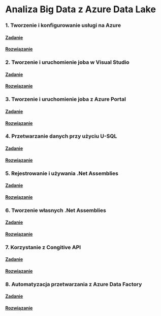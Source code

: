 # Analiza Big Data z Azure Data Lake 

### 1. Tworzenie i konfigurowanie usługi na Azure 

#### [Zadanie](./Docs/Task1.md)

#### [Rozwiązanie](./Docs/Task1Solution.md)

### 2. Tworzenie i uruchomienie joba w Visual Studio

#### [Zadanie](./Docs/Task2.md)

#### [Rozwiązanie](./Docs/Task2Solution.md)

### 3. Tworzenie i uruchomienie joba z Azure Portal

#### [Zadanie](./Docs/Task3.md)

#### [Rozwiązanie](./Docs/Task3Solution.md)

### 4. Przetwarzanie danych przy użyciu U-SQL

#### [Zadanie](./Docs/Task4.md)

#### [Rozwiązanie](./Docs/Task4Solution.md)

### 5. Rejestrowanie i używania .Net Assemblies

#### [Zadanie](./Docs/Task5.md)

#### [Rozwiązanie](./Docs/Task5Solution.md)

### 6. Tworzenie własnych .Net Assemblies
#### [Zadanie](./Docs/Task6.md)
#### [Rozwiązanie](./Docs/Task6Solution.md)

### 7. Korzystanie z Congitive API
#### [Zadanie](./Docs/Task7.md)
#### [Rozwiązanie](./Docs/Task7Solution.md)

### 8. Automatyzacja przetwarzania z Azure Data Factory
#### [Zadanie](./Docs/Task8.md)
#### [Rozwiązanie](./Docs/Task8Solution.md)

